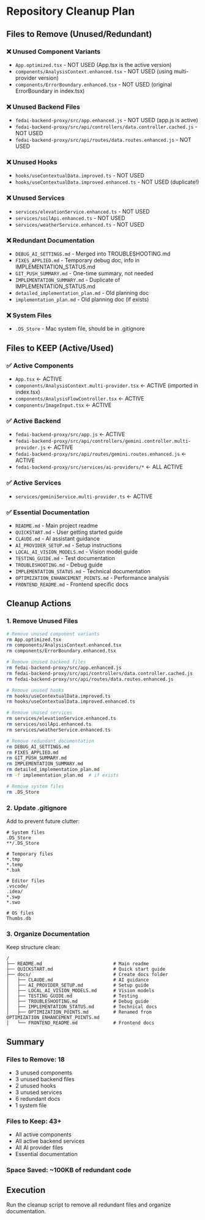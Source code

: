 # Repository Cleanup Plan

## Files to Remove (Unused/Redundant)

### ❌ Unused Component Variants
- `App.optimized.tsx` - NOT USED (App.tsx is the active version)
- `components/AnalysisContext.enhanced.tsx` - NOT USED (using multi-provider version)
- `components/ErrorBoundary.enhanced.tsx` - NOT USED (original ErrorBoundary in index.tsx)

### ❌ Unused Backend Files
- `fedai-backend-proxy/src/app.enhanced.js` - NOT USED (app.js is active)
- `fedai-backend-proxy/src/api/controllers/data.controller.cached.js` - NOT USED
- `fedai-backend-proxy/src/api/routes/data.routes.enhanced.js` - NOT USED

### ❌ Unused Hooks
- `hooks/useContextualData.improved.ts` - NOT USED
- `hooks/useContextualData.improved.enhanced.ts` - NOT USED (duplicate!)

### ❌ Unused Services
- `services/elevationService.enhanced.ts` - NOT USED
- `services/soilApi.enhanced.ts` - NOT USED
- `services/weatherService.enhanced.ts` - NOT USED

### ❌ Redundant Documentation
- `DEBUG_AI_SETTINGS.md` - Merged into TROUBLESHOOTING.md
- `FIXES_APPLIED.md` - Temporary debug doc, info in IMPLEMENTATION_STATUS.md
- `GIT_PUSH_SUMMARY.md` - One-time summary, not needed
- `IMPLEMENTATION_SUMMARY.md` - Duplicate of IMPLEMENTATION_STATUS.md
- `detailed_implementation_plan.md` - Old planning doc
- `implementation_plan.md` - Old planning doc (if exists)

### ❌ System Files
- `.DS_Store` - Mac system file, should be in .gitignore

## Files to KEEP (Active/Used)

### ✅ Active Components
- `App.tsx` ← ACTIVE
- `components/AnalysisContext.multi-provider.tsx` ← ACTIVE (imported in index.tsx)
- `components/AnalysisFlowController.tsx` ← ACTIVE
- `components/ImageInput.tsx` ← ACTIVE

### ✅ Active Backend
- `fedai-backend-proxy/src/app.js` ← ACTIVE
- `fedai-backend-proxy/src/api/controllers/gemini.controller.multi-provider.js` ← ACTIVE
- `fedai-backend-proxy/src/api/routes/gemini.routes.enhanced.js` ← ACTIVE
- `fedai-backend-proxy/src/services/ai-providers/*` ← ALL ACTIVE

### ✅ Active Services
- `services/geminiService.multi-provider.ts` ← ACTIVE

### ✅ Essential Documentation
- `README.md` - Main project readme
- `QUICKSTART.md` - User getting started guide
- `CLAUDE.md` - AI assistant guidance
- `AI_PROVIDER_SETUP.md` - Setup instructions
- `LOCAL_AI_VISION_MODELS.md` - Vision model guide
- `TESTING_GUIDE.md` - Test documentation
- `TROUBLESHOOTING.md` - Debug guide
- `IMPLEMENTATION_STATUS.md` - Technical documentation
- `OPTIMIZATION_ENHANCEMENT_POINTS.md` - Performance analysis
- `FRONTEND_README.md` - Frontend specific docs

## Cleanup Actions

### 1. Remove Unused Files
```bash
# Remove unused component variants
rm App.optimized.tsx
rm components/AnalysisContext.enhanced.tsx
rm components/ErrorBoundary.enhanced.tsx

# Remove unused backend files
rm fedai-backend-proxy/src/app.enhanced.js
rm fedai-backend-proxy/src/api/controllers/data.controller.cached.js
rm fedai-backend-proxy/src/api/routes/data.routes.enhanced.js

# Remove unused hooks
rm hooks/useContextualData.improved.ts
rm hooks/useContextualData.improved.enhanced.ts

# Remove unused services
rm services/elevationService.enhanced.ts
rm services/soilApi.enhanced.ts
rm services/weatherService.enhanced.ts

# Remove redundant documentation
rm DEBUG_AI_SETTINGS.md
rm FIXES_APPLIED.md
rm GIT_PUSH_SUMMARY.md
rm IMPLEMENTATION_SUMMARY.md
rm detailed_implementation_plan.md
rm -f implementation_plan.md  # if exists

# Remove system files
rm .DS_Store
```

### 2. Update .gitignore
Add to prevent future clutter:
```
# System files
.DS_Store
**/.DS_Store

# Temporary files
*.tmp
*.temp
*.bak

# Editor files
.vscode/
.idea/
*.swp
*.swo

# OS files
Thumbs.db
```

### 3. Organize Documentation
Keep structure clean:
```
/
├── README.md                          # Main readme
├── QUICKSTART.md                      # Quick start guide
├── docs/                              # Create docs folder
│   ├── CLAUDE.md                      # AI guidance
│   ├── AI_PROVIDER_SETUP.md           # Setup guide
│   ├── LOCAL_AI_VISION_MODELS.md      # Vision models
│   ├── TESTING_GUIDE.md               # Testing
│   ├── TROUBLESHOOTING.md             # Debug guide
│   ├── IMPLEMENTATION_STATUS.md       # Technical docs
│   ├── OPTIMIZATION_POINTS.md         # Renamed from OPTIMIZATION_ENHANCEMENT_POINTS.md
│   └── FRONTEND_README.md             # Frontend docs
```

## Summary

### Files to Remove: 18
- 3 unused components
- 3 unused backend files
- 2 unused hooks
- 3 unused services
- 6 redundant docs
- 1 system file

### Files to Keep: 43+
- All active components
- All active backend services
- All AI provider files
- Essential documentation

### Space Saved: ~100KB of redundant code

## Execution

Run the cleanup script to remove all redundant files and organize documentation.
